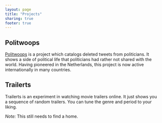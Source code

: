 ```yaml
---
layout: page
title: "Projects"
sharing: true
footer: true
---
```

## Politwoops

[Politwoops](http://politwoops.com/) is a project which catalogs deleted tweets from politicians. It shows a side of political life that politicians had rather not shared with the world. Having pioneered in the Netherlands, this project is now active internationally in many countries.

## Trailerts

Trailerts is an experiment in watching movie trailers online. It just shows you a sequence of random trailers. You can tune the genre and period to your liking.

*Note:* This still needs to find a home.